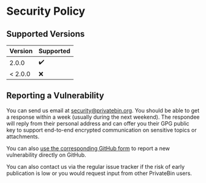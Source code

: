 # Security Policy

## Supported Versions

| Version | Supported          |
| ------- | ------------------ |
| 2.0.0   | :heavy_check_mark: |
| < 2.0.0 | :x:                |

## Reporting a Vulnerability

You can send us email at security@privatebin.org. You should be able to get
a response within a week (usually during the next weekend). The respondee will
reply from their personal address and can offer you their GPG public key to
support end-to-end encrypted communication on sensitive topics or attachments.

You can also [use the corresponding GitHub form](https://github.com/PrivateBin/PrivateBin/security/advisories/new)
to report a new vulnerability directly on GitHub.

You can also contact us via the regular issue tracker if the risk of early
publication is low or you would request input from other PrivateBin users.
